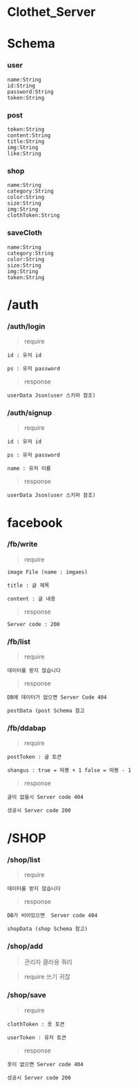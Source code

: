 # Clothet_Server

# Schema 

### user

    name:String
    id:String
    password:String
    token:String

### post

    token:String
    content:String
    title:String
    img:String
    like:String
    
### shop

    name:String
    category:String
    color:String
    size:String
    img:String
    clothToken:String
    
### saveCloth

    name:String
    category:String
    color:String
    size:String
    img:String
    token:String
    

# /auth

### /auth/login

> require

    id : 유저 id
    
    ps : 유저 password
    
> response

    userData Json(user 스키마 참조)
    
### /auth/signup

> require

    id : 유저 id
    
    ps : 유저 password
    
    name : 유저 이름
    
> response

    userData Json(user 스키마 참조)
    
# facebook

### /fb/write

> require

    image File (name : imgaes)
    
    title : 글 제목
    
    content : 글 내용
    
> response

    Server code : 200
    
### /fb/list

> require
    
    데이터를 받지 않습니다

> response

    DB에 데이터가 없으면 Server Code 404
    
    postData (post Schema 참고

### /fb/ddabap

> require
    
    postToken : 글 토큰
    
    shangus : true = 따봉 + 1 false = 따봉 - 1
    
> response
    
    글이 없을시 Server code 404
    
    성공시 Server code 200
    
# /SHOP

### /shop/list

> require 
    
    데이터를 받지 않습니다
    
> response

    DB가 비어있으면  Server code 404
    
    shopData (shop Schema 참고)

### /shop/add

> 관리자 클라용 쿼리

 
> require
    쓰기 귀찮
    
### /shop/save

> require

    clothToken : 옷 토큰
    
    userToken : 유저 토큰
    
> response

    옷이 없으면 Server code 404
    
    성공시 Server code 200